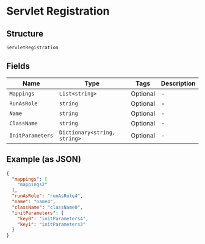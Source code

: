 
# Servlet Registration

## Structure

`ServletRegistration`

## Fields

| Name | Type | Tags | Description |
|  --- | --- | --- | --- |
| `Mappings` | `List<string>` | Optional | - |
| `RunAsRole` | `string` | Optional | - |
| `Name` | `string` | Optional | - |
| `ClassName` | `string` | Optional | - |
| `InitParameters` | `Dictionary<string, string>` | Optional | - |

## Example (as JSON)

```json
{
  "mappings": [
    "mappings2"
  ],
  "runAsRole": "runAsRole4",
  "name": "name4",
  "className": "className0",
  "initParameters": {
    "key0": "initParameters4",
    "key1": "initParameters3"
  }
}
```


